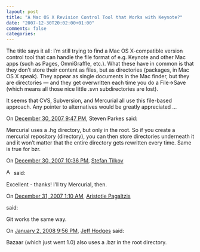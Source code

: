 ```yaml
---
layout: post
title: "A Mac OS X Revision Control Tool that Works with Keynote?"
date: "2007-12-30T20:02:00+01:00"
comments: false
categories: 
---
```


<p>The title says it all: I&#8217;m still trying to find a Mac OS X-compatible version control tool that can handle the file format of e.g. Keynote and other Mac apps (such as Pages, OmniGraffle, etc.). What these have in common is that they don&#8217;t store their content as files, but as directories (packages, in Mac OS X speak). They appear as single documents in the Mac finder, but they are directories &#8212; and they get overwritten each time you do a File->Save (which means all those nice little .svn subdirectories are lost).</p>

<p>It seems that CVS, Subversion, and Mercurial all use this file-based approach. Any pointer to alternatives would be greatly appreciated &#8230; </p>

<section class="comments">



<div class="comment" id="comment-1553">
On <a href="#comment-1553" title="Permalink to this comment">December 30, 2007  9:47 PM</a>, Steven Parkes
said:
<p>Mercurial uses a .hg directory, but only in the root. So if you create a mercurial repository (directory), you can then store directories underneath it and it won&#8217;t matter that the entire directory gets rewritten every time. Same is true for bzr.</p>


<div class="comment" id="comment-1554">
On <a href="#comment-1554" title="Permalink to this comment">December 30, 2007 10:36 PM</a>, <a href="/blog/st/">Stefan Tilkov</a>

<a href="/blog/st/" class="commenter-profile"><img src="/mt4/mt-static/images/comment/mt_logo.png" height="16" alt="Author Profile Page" width="16" /></a>
said:
<p>Excellent - thanks! I&#8217;ll try Mercurial, then.</p>


<div class="comment" id="comment-1555">
On <a href="#comment-1555" title="Permalink to this comment">December 31, 2007  1:10 AM</a>, <a href="http://plasmasturm.org/" title="http://plasmasturm.org/" rel="nofollow">Aristotle Pagaltzis</a>

<a href="http://plasmasturm.org/" class="commenter-profile"></a>
said:
<p>Git works the same way.</p>


<div class="comment" id="comment-1559">
On <a href="#comment-1559" title="Permalink to this comment">January  2, 2008  9:56 PM</a>, <a href="http://somethingsimilar.com" title="http://somethingsimilar.com" rel="nofollow">Jeff Hodges</a>
said:
<p>Bazaar (which just went 1.0) also uses a .bzr in the root directory.</p>


</section>

